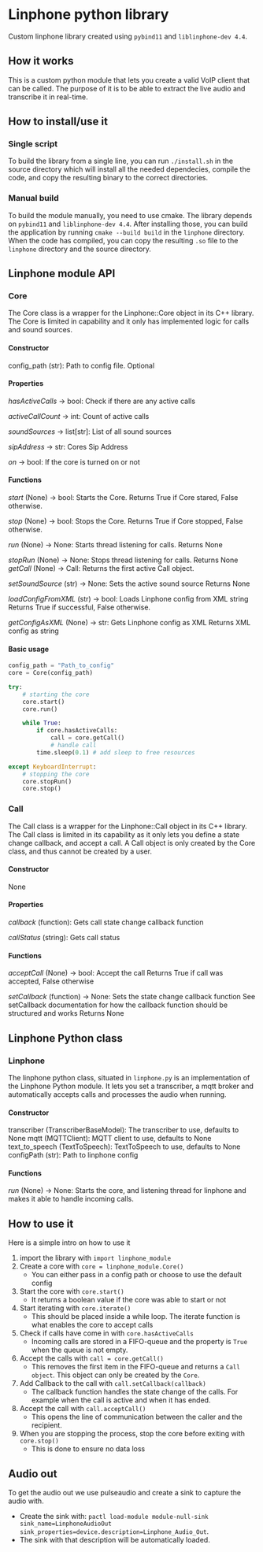 # Linphone python library

Custom linphone library created using `pybind11` and `liblinphone-dev 4.4`.

## How it works

This is a custom python module that lets you create a valid VoIP client that can be called. The purpose of it is to be able to extract the live audio and transcribe it in real-time.

## How to install/use it

### Single script

To build the library from a single line, you can run `./install.sh` in the source directory which will install all the needed dependecies, compile the code, and copy the resulting binary to the correct directories.

### Manual build

To build the module manually, you need to use cmake. The library depends on `pybind11` and `liblinphone-dev 4.4`. After installing those, you can build the application by running `cmake --build build` in the `linphone` directory. When the code has compiled, you can copy the resulting `.so` file to the `linphone` directory and the source directory.

## Linphone module API

### Core

The Core class is a wrapper for the Linphone::Core object in its C++ library. The Core is limited in capability and it only has implemented logic for calls and sound sources.

#### Constructor
config_path (str): Path to config file. Optional

#### Properties
*hasActiveCalls* -> bool: Check if there are any active calls

*activeCallCount* -> int: Count of active calls

*soundSources* -> list[str]: List of all sound sources

*sipAddress* -> str: Cores Sip Address

*on* -> bool: If the core is turned on or not

#### Functions
*start* (None) -> bool: 
    Starts the Core. 
    Returns True if Core stared, False otherwise. 

*stop* (None) -> bool:
    Stops the Core. 
    Returns True if Core stopped, False otherwise.

*run* (None) -> None: 
    Starts thread listening for calls.
    Returns None

*stopRun* (None) -> None: 
    Stops thread listening for calls.
    Returns None
*getCall* (None) -> Call: 
    Returns the first active Call object.

*setSoundSource* (str) -> None:
    Sets the active sound source
    Returns None 

*loadConfigFromXML* (str) -> bool:
    Loads Linphone config from XML string
    Returns True if successful, False otherwise.

*getConfigAsXML* (None) -> str:
    Gets Linphone config as XML
    Returns XML config as string

#### Basic usage
```python
config_path = "Path_to_config"
core = Core(config_path)

try:
    # starting the core
    core.start()
    core.run()

    while True:
        if core.hasActiveCalls:
            call = core.getCall()
            # handle call
        time.sleep(0.1) # add sleep to free resources

except KeyboardInterrupt:
    # stopping the core
    core.stopRun()
    core.stop()
```

### Call

The Call class is a wrapper for the Linphone::Call object in its C++ library. The Call class is limited in its capability as it only lets you define a state change callback, and accept a call. A Call object is only created by the Core class, and thus cannot be created by a user.

#### Constructor

None

#### Properties

*callback* (function): Gets call state change callback function

*callStatus* (string): Gets call status

#### Functions
*acceptCall* (None) -> bool:
    Accept the call
    Returns True if call was accepted, False otherwise

*setCallback* (function) -> None: 
    Sets the state change callback function
    See setCallback documentation for how the callback function should be structured and works
    Returns None

## Linphone Python class

### Linphone

The linphone python class, situated in `linphone.py` is an implementation of the Linphone Python module. It lets you set a transcriber, a mqtt broker and automatically accepts calls and processes the audio when running.

#### Constructor

transcriber (TranscriberBaseModel): The transcriber to use, defaults to None
mqtt (MQTTClient): MQTT client to use, defaults to None
text_to_speech (TextToSpeech): TextToSpeech to use, defaults to None
configPath (str): Path to linphone config

#### Functions

*run* (None) -> None:
    Starts the core, and listening thread for linphone and makes it able to handle incoming calls.

## How to use it

Here is a simple intro on how to use it
1. import the library with `import linphone_module`
2. Create a core with `core = linphone_module.Core()`
    - You can either pass in a config path or choose to use the default config
3. Start the core with `core.start()`
    - It returns a boolean value if the core was able to start or not
4. Start iterating with  `core.iterate()`
    - This should be placed inside a while loop. The iterate function is what enables the core to accept calls
5. Check if calls have come in with `core.hasActiveCalls`
    - Incoming calls are stored in a FIFO-queue and the property is `True` when the queue is not empty.
6. Accept the calls with `call = core.getCall()`
    - This removes the first item in the FIFO-queue and returns a `Call object`. This object can only be created by the `Core`.
7. Add Callback to the call with `call.setCallback(callback)`
    - The callback function handles the state change of the calls. For example when the call is active and when it has ended.
8. Accept the call with `call.acceptCall()`
    - This opens the line of communication between the caller and the recipient.
9. When you are stopping the process, stop the core before exiting with `core.stop()`
    - This is done to ensure no data loss

## Audio out

To get the audio out we use pulseaudio and create a sink to capture the audio with.
- Create the sink with: `pactl load-module module-null-sink sink_name=LinphoneAudioOut sink_properties=device.description=Linphone_Audio_Out`.
- The sink with that description will be automatically loaded.